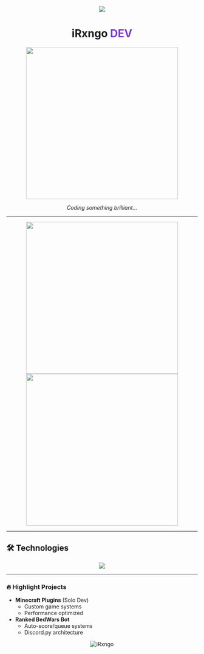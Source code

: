 <p align="center">
  <img src="https://capsule-render.vercel.app/api?type=waving&color=7E3ACE&height=120&section=header&text=iRxngo&fontSize=42&fontColor=ffffff&animation=twinkling&fontAlignY=35">
</p>

<h1 align="center">iRxngo <span style="color: #7E3ACE">DEV</span></h1>

<p align="center">
  <img src="https://lanyard-profile-readme.vercel.app/api/1240724655099219969?bg=0d1117&borderRadius=8&animated=true&hideDiscrim=true" width="400">
</p>

<p align="center">
  <i>Coding something brilliant...</i>
</p>

---

<p align="center">
  <img src="https://github-readme-stats.vercel.app/api?username=iRxngo&show_icons=true&theme=dark&bg_color=0d1117&hide_border=true&title_color=7E3ACE&icon_color=7E3ACE&text_color=FFFFFF" width="400">
  <img src="https://github-readme-streak-stats.herokuapp.com/?user=iRxngo&theme=dark&background=0d1117&hide_border=true&ring=7E3ACE&fire=7E3ACE&currStreakLabel=7E3ACE" width="400">
</p>

---

## 🛠 Technologies

<p align="center">
  <img src="https://skillicons.dev/icons?i=java,python,js,discord,github,idea,git">
</p>

---

### 🔥 Highlight Projects
- **Minecraft Plugins** (Solo Dev)
  - Custom game systems
  - Performance optimized
- **Ranked BedWars Bot**
  - Auto-score/queue systems
  - Discord.py architecture

<p align="center">
  <img src="https://komarev.com/ghpvc/?username=iRxngo&label=Profile%20views&color=7E3ACE&style=flat" alt="iRxngo" />
</p>

